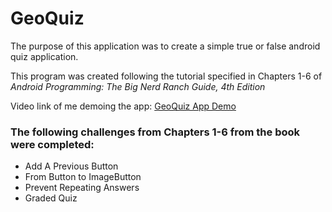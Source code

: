 # GeoQuiz

The purpose of this application was to create a simple true or false android quiz application.

This program was created following the tutorial specified in Chapters 1-6 of *Android Programming: The Big Nerd Ranch Guide, 4th Edition*

Video link of me demoing the app: [GeoQuiz App Demo](https://youtu.be/wgi8auLrWLg)

### The following challenges from Chapters 1-6 from the book were completed:
- Add A Previous Button
- From Button to ImageButton
- Prevent Repeating Answers
- Graded Quiz
